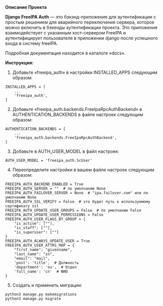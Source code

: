 **Описание Проекта**

**Django FreeIPA Auth** — это бэкэнд-приложение для аутентификации с простым решением для аварийного переключения сервера, которое можно включить в бэкенды аутентификации проекта. Это приложение взаимодействует с указанным хост-сервером FreeIPA и аутентифицирует пользователя в приложении django после успешного входа в систему freeIPA.

Подробная документация находится в каталоге «docs». 

**Инструкция:**

1) Добавьте «freeipa_auth» в настройки INSTALLED_APPS следующим образом: 
```
INSTALLED_APPS = [
    ...
    'freeipa_auth',
]
```

2) Добавьте «freeipa_auth.backends.FreeIpaRpcAuthBackend» в AUTHENTICATION_BACKENDS в файле настроек следующим образом: 

```
AUTHENTICATION_BACKENDS = [
    ...
    'freeipa_auth.backends.FreeIpaRpcAuthBackend',
]
```
3) Добавьте в AUTH_USER_MODEL в файл настроек:
```
AUTH_USER_MODEL = 'freeipa_auth.ScUser'
```
4) Переопределите настройки в вашем файле настроек следующим образом: 
```
FREEIPA_AUTH_BACKEND_ENABLED = True
FREEIPA_AUTH_SERVER = ""  # по умолчанию None
FREEIPA_AUTH_FAILOVER_SERVER = None  # "ipa.failover.com" или по умолчанию None
FREEIPA_AUTH_SSL_VERIFY = False  # это будет путь к используемому сертификату ssl
FREEIPA_AUTH_UPDATE_USER_GROUPS = False  # по умолчанию False
FREEIPA_AUTH_UPDATE_USER_PERMISSIONS = False
FREEIPA_AUTH_USER_FLAGS_BY_GROUP = {
    "is_active": [""],
    "is_staff": [""],
    "is_superuser": [""]
}
FREEIPA_AUTH_ALWAYS_UPDATE_USER = True
FREEIPA_AUTH_USER_ATTRS_MAP = {
    "first_name": "givenname",
    "last_name": "sn",
    "email": "mail",
    'post': 'title',  # Должность
    'department': 'ou',  # Отдел
    'full_name': 'cn'  # ФИО
}
```
5) Создать и применить миграции: 
```
python3 manage.py makemigrations
python3 manage.py migrate
```
